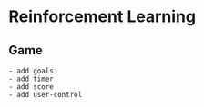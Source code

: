 # Reinforcement Learning

## Game
    - add goals
    - add timer
    - add score
    - add user-control
